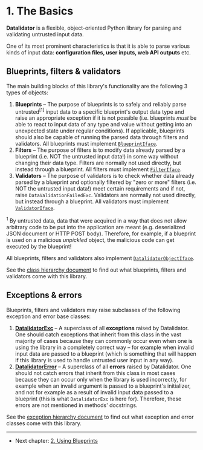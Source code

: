 <!--
Copyright (c) 2022 Vít Labuda. All rights reserved.

Redistribution and use in source and binary forms, with or without modification, are permitted provided that the
following conditions are met:
 1. Redistributions of source code must retain the above copyright notice, this list of conditions and the following
    disclaimer.
 2. Redistributions in binary form must reproduce the above copyright notice, this list of conditions and the
    following disclaimer in the documentation and/or other materials provided with the distribution.
 3. Neither the name of the copyright holder nor the names of its contributors may be used to endorse or promote
    products derived from this software without specific prior written permission.

THIS SOFTWARE IS PROVIDED BY THE COPYRIGHT HOLDERS AND CONTRIBUTORS "AS IS" AND ANY EXPRESS OR IMPLIED WARRANTIES,
INCLUDING, BUT NOT LIMITED TO, THE IMPLIED WARRANTIES OF MERCHANTABILITY AND FITNESS FOR A PARTICULAR PURPOSE ARE
DISCLAIMED. IN NO EVENT SHALL THE COPYRIGHT HOLDER OR CONTRIBUTORS BE LIABLE FOR ANY DIRECT, INDIRECT, INCIDENTAL,
SPECIAL, EXEMPLARY, OR CONSEQUENTIAL DAMAGES (INCLUDING, BUT NOT LIMITED TO, PROCUREMENT OF SUBSTITUTE GOODS OR
SERVICES; LOSS OF USE, DATA, OR PROFITS; OR BUSINESS INTERRUPTION) HOWEVER CAUSED AND ON ANY THEORY OF LIABILITY,
WHETHER IN CONTRACT, STRICT LIABILITY, OR TORT (INCLUDING NEGLIGENCE OR OTHERWISE) ARISING IN ANY WAY OUT OF THE USE
OF THIS SOFTWARE, EVEN IF ADVISED OF THE POSSIBILITY OF SUCH DAMAGE.
-->


# 1. The Basics

**Datalidator** is a flexible, object-oriented Python library for parsing and validating untrusted input data.

One of its most prominent characteristics is that it is able to parse various kinds of input data: **configuration 
files, user inputs, web API outputs** etc.


## Blueprints, filters & validators
The main building blocks of this library's functionality are the following 3 types of objects:
1. **Blueprints** – The purpose of blueprints is to safely and reliably parse untrusted<sup>[1]</sup> input data to a 
   specific blueprint's output data type and raise an appropriate exception if it is not possible (i.e. blueprints 
   *must* be able to react to input data of any type and value without getting into an unexpected state under regular 
   conditions). If applicable, blueprints should also be capable of running the parsed data through filters and 
   validators. All blueprints must implement [`BlueprintIface`](../datalidator/blueprints/BlueprintIface.py).
2. **Filters** – The purpose of filters is to modify data already parsed by a blueprint (i.e. NOT the untrusted input 
   data!) in some way without changing their data type. Filters are normally not used directly, but instead through a 
   blueprint. All filters must implement [`FilterIface`](../datalidator/filters/FilterIface.py).
3. **Validators** – The purpose of validators is to check whether data already parsed by a blueprint and optionally 
   filtered by "zero or more" filters (i.e. NOT the untrusted input data!) meet certain requirements and if not, raise 
   `DataValidationFailedExc`. Validators are normally not used directly, but instead through a blueprint. All validators 
   must implement [`ValidatorIface`](../datalidator/validators/ValidatorIface.py).

<sup>1</sup> By untrusted data, data that were acquired in a way that does not allow arbitrary code to be put into the 
application are meant (e.g. deserialized JSON document or HTTP POST body). Therefore, for example, if a blueprint is 
used on a malicious *unpickled* object, the malicious code can get executed by the blueprint!

All blueprints, filters and validators also implement [`DatalidatorObjectIface`](../datalidator/DatalidatorObjectIface.py).

See the [class hierarchy document](Appendix-001_Class-Hierarchy.md) to find out what blueprints, filters and validators
come with this library.


## Exceptions & errors
Blueprints, filters and validators may raise subclasses of the following exception and error base classes:
1. [**DatalidatorExc**](../datalidator/exc/DatalidatorExc.py) – A superclass of all **exceptions** raised by Datalidator.
   One should catch exceptions that inherit from this class in the vast majority of cases because they can commonly
   occur even when one is using the library in a completely correct way – for example when invalid input data are
   passed to a blueprint (which is something that will happen if this library is used to handle untrusted user input in 
   any way).
2. [**DatalidatorError**](../datalidator/exc/err/DatalidatorError.py) – A superclass of all **errors** raised by Datalidator.
   One should not catch errors that inherit from this class in most cases because they can occur only when
   the library is used incorrectly, for example when an invalid argument is passed to a blueprint's initializer, and
   not for example as a result of invalid input data passed to a blueprint (this is what `DatalidatorExc` is here for). 
   Therefore, these errors are not mentioned in methods' docstrings.
 
See the [exception hierarchy document](Appendix-002_Exception-Hierarchy.md) to find out what exception and error classes 
come with this library.

---

* Next chapter: [2. Using Blueprints](002_Using-Blueprints.md)
